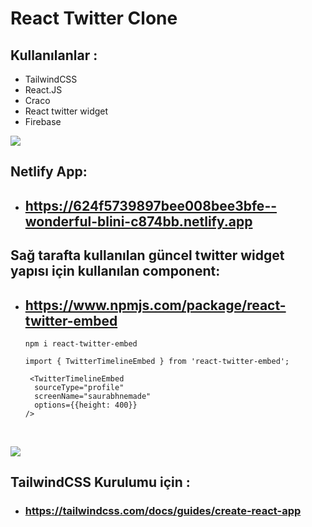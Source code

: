 # React Twitter Clone

## Kullanılanlar : 

* TailwindCSS
* React.JS
* Craco
* React twitter widget 
* Firebase



![](https://i.hizliresim.com/97vfqmu.PNG)

## Netlify App:
* ## https://624f5739897bee008bee3bfe--wonderful-blini-c874bb.netlify.app 

## Sağ tarafta kullanılan güncel twitter widget yapısı için kullanılan component:

* ## https://www.npmjs.com/package/react-twitter-embed

  ```
  npm i react-twitter-embed
  ```

  ```
  import { TwitterTimelineEmbed } from 'react-twitter-embed';
  ```

  ``` import { TwitterTimelineEmbed } from 'react-twitter-embed';
   <TwitterTimelineEmbed
    sourceType="profile"
    screenName="saurabhnemade"
    options={{height: 400}}
  />

​		

![](https://i.hizliresim.com/fp2tagb.PNG)

## 	TailwindCSS Kurulumu için :

* ### https://tailwindcss.com/docs/guides/create-react-app
